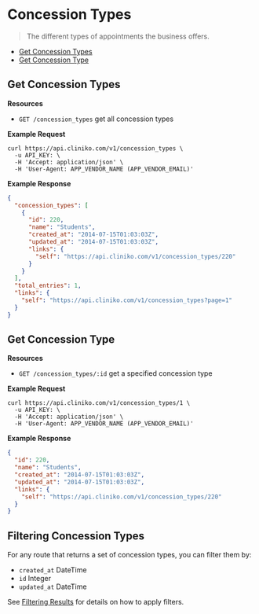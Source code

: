Concession Types
============
> The different types of appointments the business offers.

* [Get Concession Types](#get-concession-types "This will return all concession types.")
* [Get Concession Type](#get-concession-type "This will return a specified concession type.")

Get Concession Types
----------------

**Resources**
* ```GET /concession_types``` get all concession types

**Example Request**
```shell
curl https://api.cliniko.com/v1/concession_types \
  -u API_KEY: \
  -H 'Accept: application/json' \
  -H 'User-Agent: APP_VENDOR_NAME (APP_VENDOR_EMAIL)'
```

**Example Response**
```json
{
  "concession_types": [
    {
      "id": 220,
      "name": "Students",
      "created_at": "2014-07-15T01:03:03Z",
      "updated_at": "2014-07-15T01:03:03Z",
      "links": {
        "self": "https://api.cliniko.com/v1/concession_types/220"
      }
    }
  ],
  "total_entries": 1,
  "links": {
    "self": "https://api.cliniko.com/v1/concession_types?page=1"
  }
}
```

Get Concession Type
------------

**Resources**
* ```GET /concession_types/:id``` get a specified concession type

**Example Request**
```shell
curl https://api.cliniko.com/v1/concession_types/1 \
  -u API_KEY: \
  -H 'Accept: application/json' \
  -H 'User-Agent: APP_VENDOR_NAME (APP_VENDOR_EMAIL)'
```

**Example Response**
```json
{
  "id": 220,
  "name": "Students",
  "created_at": "2014-07-15T01:03:03Z",
  "updated_at": "2014-07-15T01:03:03Z",
  "links": {
    "self": "https://api.cliniko.com/v1/concession_types/220"
  }
}
```

Filtering Concession Types
----------------

For any route that returns a set of concession types, you can filter them by:
* ```created_at``` DateTime
* ```id``` Integer
* ```updated_at``` DateTime

See [Filtering Results](https://github.com/redguava/cliniko-api#filtering-results) for details on how to apply filters.
